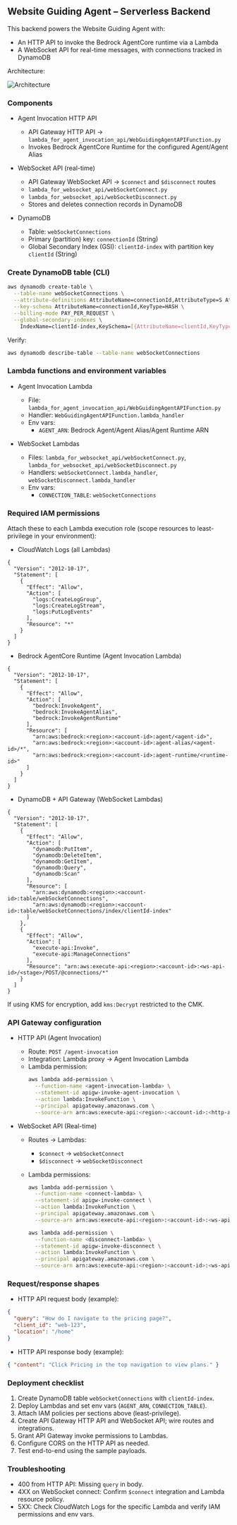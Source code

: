 ## Website Guiding Agent – Serverless Backend

This backend powers the Website Guiding Agent with:

- An HTTP API to invoke the Bedrock AgentCore runtime via a Lambda
- A WebSocket API for real-time messages, with connections tracked in DynamoDB

Architecture:

![Architecture](../Website%20Guiding%20Agent%20Architecture.jpeg)

### Components

- Agent Invocation HTTP API

  - API Gateway HTTP API → `lambda_for_agent_invocation_api/WebGuidingAgentAPIFunction.py`
  - Invokes Bedrock AgentCore Runtime for the configured Agent/Agent Alias

- WebSocket API (real-time)

  - API Gateway WebSocket API → `$connect` and `$disconnect` routes
  - `lambda_for_websocket_api/webSocketConnect.py`
  - `lambda_for_websocket_api/webSocketDisconnect.py`
  - Stores and deletes connection records in DynamoDB

- DynamoDB
  - Table: `webSocketConnections`
  - Primary (partition) key: `connectionId` (String)
  - Global Secondary Index (GSI): `clientId-index` with partition key `clientId` (String)

### Create DynamoDB table (CLI)

```bash
aws dynamodb create-table \
  --table-name webSocketConnections \
  --attribute-definitions AttributeName=connectionId,AttributeType=S AttributeName=clientId,AttributeType=S \
  --key-schema AttributeName=connectionId,KeyType=HASH \
  --billing-mode PAY_PER_REQUEST \
  --global-secondary-indexes \
    IndexName=clientId-index,KeySchema=[{AttributeName=clientId,KeyType=HASH}],Projection={ProjectionType=ALL}
```

Verify:

```bash
aws dynamodb describe-table --table-name webSocketConnections
```

### Lambda functions and environment variables

- Agent Invocation Lambda

  - File: `lambda_for_agent_invocation_api/WebGuidingAgentAPIFunction.py`
  - Handler: `WebGuidingAgentAPIFunction.lambda_handler`
  - Env vars:
    - `AGENT_ARN`: Bedrock Agent/Agent Alias/Agent Runtime ARN

- WebSocket Lambdas
  - Files: `lambda_for_websocket_api/webSocketConnect.py`, `lambda_for_websocket_api/webSocketDisconnect.py`
  - Handlers: `webSocketConnect.lambda_handler`, `webSocketDisconnect.lambda_handler`
  - Env vars:
    - `CONNECTION_TABLE`: `webSocketConnections`

### Required IAM permissions

Attach these to each Lambda execution role (scope resources to least-privilege in your environment):

- CloudWatch Logs (all Lambdas)

```
{
  "Version": "2012-10-17",
  "Statement": [
    {
      "Effect": "Allow",
      "Action": [
        "logs:CreateLogGroup",
        "logs:CreateLogStream",
        "logs:PutLogEvents"
      ],
      "Resource": "*"
    }
  ]
}
```

- Bedrock AgentCore Runtime (Agent Invocation Lambda)

```
{
  "Version": "2012-10-17",
  "Statement": [
    {
      "Effect": "Allow",
      "Action": [
        "bedrock:InvokeAgent",
        "bedrock:InvokeAgentAlias",
        "bedrock:InvokeAgentRuntime"
      ],
      "Resource": [
        "arn:aws:bedrock:<region>:<account-id>:agent/<agent-id>",
        "arn:aws:bedrock:<region>:<account-id>:agent-alias/<agent-id>/*",
        "arn:aws:bedrock:<region>:<account-id>:agent-runtime/<runtime-id>"
      ]
    }
  ]
}
```

- DynamoDB + API Gateway (WebSocket Lambdas)

```
{
  "Version": "2012-10-17",
  "Statement": [
    {
      "Effect": "Allow",
      "Action": [
        "dynamodb:PutItem",
        "dynamodb:DeleteItem",
        "dynamodb:GetItem",
        "dynamodb:Query",
        "dynamodb:Scan"
      ],
      "Resource": [
        "arn:aws:dynamodb:<region>:<account-id>:table/webSocketConnections",
        "arn:aws:dynamodb:<region>:<account-id>:table/webSocketConnections/index/clientId-index"
      ]
    },
    {
      "Effect": "Allow",
      "Action": [
        "execute-api:Invoke",
        "execute-api:ManageConnections"
      ],
      "Resource": "arn:aws:execute-api:<region>:<account-id>:<ws-api-id>/<stage>/POST/@connections/*"
    }
  ]
}
```

If using KMS for encryption, add `kms:Decrypt` restricted to the CMK.

### API Gateway configuration

- HTTP API (Agent Invocation)

  - Route: `POST /agent-invocation`
  - Integration: Lambda proxy → Agent Invocation Lambda
  - Lambda permission:
    ```bash
    aws lambda add-permission \
      --function-name <agent-invocation-lambda> \
      --statement-id apigw-invoke-agent-invocation \
      --action lambda:InvokeFunction \
      --principal apigateway.amazonaws.com \
      --source-arn arn:aws:execute-api:<region>:<account-id>:<http-api-id>/*/POST/agent-invocation
    ```

- WebSocket API (Real-time)

  - Routes → Lambdas:
    - `$connect` → `webSocketConnect`
    - `$disconnect` → `webSocketDisconnect`
  - Lambda permissions:

    ```bash
    aws lambda add-permission \
      --function-name <connect-lambda> \
      --statement-id apigw-invoke-connect \
      --action lambda:InvokeFunction \
      --principal apigateway.amazonaws.com \
      --source-arn arn:aws:execute-api:<region>:<account-id>:<ws-api-id>/*/$connect

    aws lambda add-permission \
      --function-name <disconnect-lambda> \
      --statement-id apigw-invoke-disconnect \
      --action lambda:InvokeFunction \
      --principal apigateway.amazonaws.com \
      --source-arn arn:aws:execute-api:<region>:<account-id>:<ws-api-id>/*/$disconnect
    ```

### Request/response shapes

- HTTP API request body (example):

```json
{
  "query": "How do I navigate to the pricing page?",
  "client_id": "web-123",
  "location": "/home"
}
```

- HTTP API response body (example):

```json
{ "content": "Click Pricing in the top navigation to view plans." }
```

### Deployment checklist

1. Create DynamoDB table `webSocketConnections` with `clientId-index`.
2. Deploy Lambdas and set env vars (`AGENT_ARN`, `CONNECTION_TABLE`).
3. Attach IAM policies per sections above (least-privilege).
4. Create API Gateway HTTP API and WebSocket API; wire routes and integrations.
5. Grant API Gateway invoke permissions to Lambdas.
6. Configure CORS on the HTTP API as needed.
7. Test end-to-end using the sample payloads.

### Troubleshooting

- 400 from HTTP API: Missing `query` in body.
- 4XX on WebSocket connect: Confirm `$connect` integration and Lambda resource policy.
- 5XX: Check CloudWatch Logs for the specific Lambda and verify IAM permissions and env vars.
